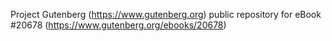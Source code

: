 Project Gutenberg (https://www.gutenberg.org) public repository for eBook #20678 (https://www.gutenberg.org/ebooks/20678)
